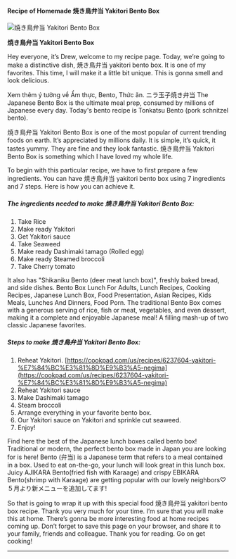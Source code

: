             

#### Recipe of Homemade 焼き鳥弁当 Yakitori Bento Box

![焼き鳥弁当 Yakitori Bento Box](https://img-global.cpcdn.com/recipes/e918a0b7db97281f/751x532cq70/%e7%84%bc%e3%81%8d%e9%b3%a5%e5%bc%81%e5%bd%93-yakitori-bento-box-recipe-main-photo.jpg)

**焼き鳥弁当 Yakitori Bento Box**

Hey everyone, it’s Drew, welcome to my recipe page. Today, we’re going to make a distinctive dish, 焼き鳥弁当 yakitori bento box. It is one of my favorites. This time, I will make it a little bit unique. This is gonna smell and look delicious.

Xem thêm ý tưởng về Ẩm thực, Bento, Thức ăn. ニラ玉子焼き弁当 The Japanese Bento Box is the ultimate meal prep, consumed by millions of Japanese every day. Today's bento recipe is Tonkatsu Bento (pork schnitzel bento).

焼き鳥弁当 Yakitori Bento Box is one of the most popular of current trending foods on earth. It’s appreciated by millions daily. It is simple, it’s quick, it tastes yummy. They are fine and they look fantastic. 焼き鳥弁当 Yakitori Bento Box is something which I have loved my whole life.

To begin with this particular recipe, we have to first prepare a few ingredients. You can have 焼き鳥弁当 yakitori bento box using 7 ingredients and 7 steps. Here is how you can achieve it.

##### The ingredients needed to make 焼き鳥弁当 Yakitori Bento Box:

1.  Take Rice
2.  Make ready Yakitori
3.  Get Yakitori sauce
4.  Take Seaweed
5.  Make ready Dashimaki tamago (Rolled egg)
6.  Make ready Steamed broccoli
7.  Take Cherry tomato

It also has "Shikaniku Bento (deer meat lunch box)", freshly baked bread, and side dishes. Bento Box Lunch For Adults, Lunch Recipes, Cooking Recipes, Japanese Lunch Box, Food Presentation, Asian Recipes, Kids Meals, Lunches And Dinners, Food Porn. The traditional Bento Box comes with a generous serving of rice, fish or meat, vegetables, and even dessert, making it a complete and enjoyable Japanese meal! A filling mash-up of two classic Japanese favorites.

##### Steps to make 焼き鳥弁当 Yakitori Bento Box:

1.  Reheat Yakitori. [https://cookpad.com/us/recipes/6237604-yakitori-%E7%84%BC%E3%81%8D%E9%B3%A5-negima](https://cookpad.com/us/recipes/6237604-yakitori-%E7%84%BC%E3%81%8D%E9%B3%A5-negima)
2.  Reheat Yakitori sauce
3.  Make Dashimaki tamago
4.  Steam broccoli
5.  Arrange everything in your favorite bento box.
6.  Our Yakitori sauce on Yakitori and sprinkle cut seaweed.
7.  Enjoy!

Find here the best of the Japanese lunch boxes called bento box! Traditional or modern, the perfect bento box made in Japan you are looking for is here! Bento (弁当) is a Japanese term that refers to a meal contained in a box. Used to eat on-the-go, your lunch will look great in this lunch box. Juicy AJIKARA Bento(fried fish with Karaage) and crispy EBIKARA Bento(shrimp with Karaage) are getting popular with our lovely neighbors♡ ５月より新メニューを追加してます!

So that is going to wrap it up with this special food 焼き鳥弁当 yakitori bento box recipe. Thank you very much for your time. I’m sure that you will make this at home. There’s gonna be more interesting food at home recipes coming up. Don’t forget to save this page on your browser, and share it to your family, friends and colleague. Thank you for reading. Go on get cooking!

* * *